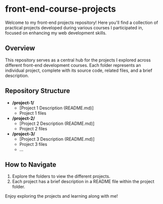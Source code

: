 # front-end-course-projects

Welcome to my front-end projects repository! Here you'll find a collection of practical projects developed during various courses I participated in, focused on enhancing my web development skills.

## Overview

This repository serves as a central hub for the projects I explored across different front-end development courses. Each folder represents an individual project, complete with its source code, related files, and a brief description.

## Repository Structure

- **/project-1/**
  - [Project 1 Description (README.md)]
  - Project 1 files
- **/project-2/**
  - [Project 2 Description (README.md)]
  - Project 2 files
- **/project-3/**
  - [Project 3 Description (README.md)]
  - Project 3 files
  - ...

## How to Navigate

1. Explore the folders to view the different projects.
2. Each project has a brief description in a README file within the project folder.


Enjoy exploring the projects and learning along with me!
